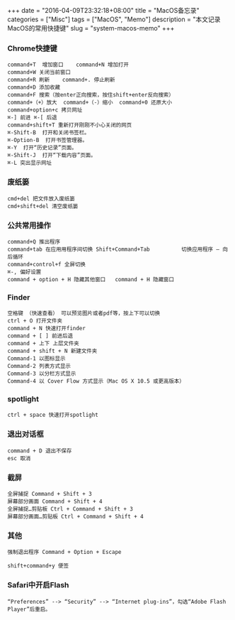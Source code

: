+++
date = "2016-04-09T23:32:18+08:00"
title = "MacOS备忘录"
categories = ["Misc"]
tags = ["MacOS", "Memo"]
description = "本文记录MacOS的常用快捷键"
slug = "system-macos-memo"
+++

### Chrome快捷键

```console
command+T  增加窗口    command+N 增加打开
command+W 关闭当前窗口
command+R 刷新    command+. 停止刷新
command+D 添加收藏
command+F 搜索（按enter正向搜索，按住shift+enter反向搜索）
command+（+）放大  command+（-）缩小  command+0 还原大小
command+option+c 拷贝网址
⌘-] 前进 ⌘-[ 后退 
command+shift+T 重新打开刚刚不小心关闭的网页
⌘-Shift-B  打开和关闭书签栏。
⌘-Option-B  打开书签管理器。
⌘-Y  打开“历史记录”页面。
⌘-Shift-J  打开“下载内容”页面。
⌘-L 突出显示网址
```
 
### 废纸篓

```console
cmd+del 把文件放入废纸篓
cmd+shift+del 清空废纸篓
```
 
### 公共常用操作

```console
command+Q 推出程序
command+tab 在应⽤用程序间切换 Shift+Command+Tab          切换应用程序 – 向后循环
command+control+f 全屏切换  
⌘-, 偏好设置
command + option + H 隐藏其他窗口   command + H 隐藏窗口
```

### Finder

```console
空格键 （快速查看） 可以预览图片或者pdf等，按上下可以切换
ctrl + O 打开文件夹
command + N 快速打开finder
command + [ ] 前进后退
command + 上下 上层文件夹
command + shift + N 新建文件夹
Command-1 以图标显示
Command-2 列表方式显示
Command-3 以分栏方式显示
Command-4 以 Cover Flow 方式显示（Mac OS X 10.5 或更高版本）
```
 
### spotlight

```console
ctrl + space 快速打开spotlight
```

### 退出对话框

```console
command + D 退出不保存
esc 取消
```

### 截屏

```console
全屏捕捉 Command + Shift + 3
屏幕部分画面 Command + Shift + 4
全屏捕捉…剪贴板 Ctrl + Command + Shift + 3
屏幕部分画面…剪贴板 Ctrl + Command + Shift + 4
```
 
### 其他

```console
强制退出程序 Command + Option + Escape
 
shift+command+y 便签
```

### Safari中开启Flash

```console
“Preferences” --> “Security” --> “Internet plug-ins”，勾选“Adobe Flash Player”后重启。
```
